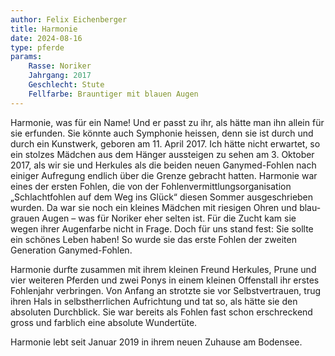 ```yaml
---
author: Felix Eichenberger
title: Harmonie
date: 2024-08-16
type: pferde
params:
    Rasse: Noriker
    Jahrgang: 2017
    Geschlecht: Stute
    Fellfarbe: Brauntiger mit blauen Augen
---
```


Harmonie, was für ein Name! Und er passt zu ihr, als hätte man ihn allein für sie erfunden. Sie könnte auch Symphonie heissen, denn sie ist durch und durch ein Kunstwerk, geboren am 11. April 2017. Ich hätte nicht erwartet, so ein stolzes Mädchen aus dem Hänger aussteigen zu sehen am 3. Oktober 2017, als wir sie und Herkules als die beiden neuen Ganymed-Fohlen nach einiger Aufregung endlich über die Grenze gebracht hatten. Harmonie war eines der ersten Fohlen, die von der Fohlenvermittlungsorganisation „Schlachtfohlen auf dem Weg ins Glück“ diesen Sommer ausgeschrieben wurden. Da war sie noch ein kleines Mädchen mit riesigen Ohren und blau-grauen Augen – was für Noriker eher selten ist. Für die Zucht kam sie wegen ihrer Augenfarbe nicht in Frage. Doch für uns stand fest: Sie sollte ein schönes Leben haben! So wurde sie das erste Fohlen der zweiten Generation Ganymed-Fohlen.

Harmonie durfte zusammen mit ihrem kleinen Freund Herkules, Prune und vier weiteren Pferden und zwei Ponys in einem kleinen Offenstall ihr erstes Fohlenjahr verbringen. Von Anfang an strotzte sie vor Selbstvertrauen, trug ihren Hals in selbstherrlichen Aufrichtung und tat so, als hätte sie den absoluten Durchblick. Sie war bereits als Fohlen fast schon erschreckend gross und farblich eine absolute Wundertüte.

Harmonie lebt seit Januar 2019 in ihrem neuen Zuhause am Bodensee.